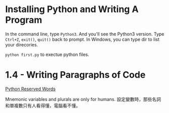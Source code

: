 # Installing Python and Writing A Program
In the command line, type `Python3`. And you'll see the Python3 version. Type `Ctrl+Z`, `exit()`, `quit()` back to prompt. In Windows, you can type dir to list your direcories.

`python first.py` to exectue python files.

# 1.4 - Writing Paragraphs of Code

[Python Reserved Words](https://www.programiz.com/python-programming/keywords-identifier)

Mnemonic variables and plurals are only for humans. 設定變數時，那些名詞和單複數只有人看得懂，電腦看不懂。

